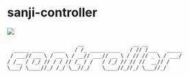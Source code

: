 sanji-controller
================

![](http://dockeri.co/image/sanji/docker-controller)

```
                       __                __ __           
  _____ ____   ____   / /_ _____ ____   / // /___   _____
 / ___// __ \ / __ \ / __// ___// __ \ / // // _ \ / ___/
/ /__ / /_/ // / / // /_ / /   / /_/ // // //  __// /    
\___/ \____//_/ /_/ \__//_/    \____//_//_/ \___//_/     
                                                         
```
